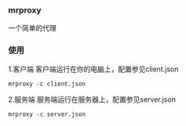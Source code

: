 ### mrproxy

一个简单的代理



### 使用

1.客户端
客户端运行在你的电脑上，配置参见client.json

`mrproxy -c client.json`

2.服务端
服务端运行在服务器上，配置参见server.json

`mrproxy -c server.json`



